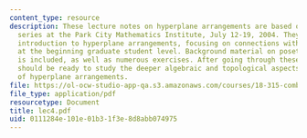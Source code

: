 ```yaml
---
content_type: resource
description: These lecture notes on hyperplane arrangements are based on a lecture
  series at the Park City Mathematics Institute, July 12-19, 2004. They provide an
  introduction to hyperplane arrangements, focusing on connections with combinatorics,
  at the beginning graduate student level. Background material on posets and matroids
  is included, as well as numerous exercises. After going through these notes a student
  should be ready to study the deeper algebraic and topological aspects of the theory
  of hyperplane arrangements.
file: https://ol-ocw-studio-app-qa.s3.amazonaws.com/courses/18-315-combinatorial-theory-hyperplane-arrangements-fall-2004/0111284e101e01b31f3e8d8abb074975_lec4.pdf
file_type: application/pdf
resourcetype: Document
title: lec4.pdf
uid: 0111284e-101e-01b3-1f3e-8d8abb074975
---
```

